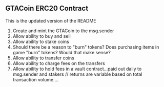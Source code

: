 ## GTACoin ERC20 Contract ##

This is the updated version of the README

1. Create and mint the GTACoin to the msg.sender
2. Allow ability to buy and sell
3. Allow ability to stake coins
4. Should there be a reason to "burn" tokens? Does purchasing items in game "burn" tokens? Would that make sense?
5. Allow ability to transfer coins
6. Allow ability to charge fees on the transfers
7. Allow ability to hold fees in a vault contract...paid out daily to msg.sender and stakers // returns are variable based on total transaction volume....
